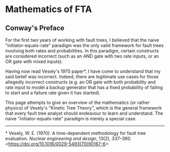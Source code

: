 # Mathematics of FTA


## Conway's Preface

For the first two years of working with fault trees,
I believed that the naive "initiator-equals-rate" paradigm
was the only valid framework
for fault trees involving both rates and probabilities.
In this paradigm, certain constructs are considered incorrect
(such as an AND gate with two rate inputs, or an OR gate with mixed inputs).

Having now read Vesely's 1970 paper\*,
I have come to understand that my said belief was incorrect.
Indeed, there are legitimate use cases for those allegedly incorrect constructs
(e.g. an OR gate with both probability and rate input
to model a backup generator that has a fixed probability of failing to start
and a failure rate given it has started).

This page attempts to give an overview of the mathematics (or rather physics)
of Vesely's "Kinetic Tree Theory", which is the general framework
that every fault tree analyst should endeavour to learn and understand.
The naive "initiator-equals-rate" paradigm is merely a special case.

---

\* Vesely, W. E. (1970).
A time-dependent methodology for fault tree evaluation.
<cite>Nuclear engineering and design</cite>, 13(2), 337–360.
<<https://doi.org/10.1016/0029-5493(70)90167-6>>
